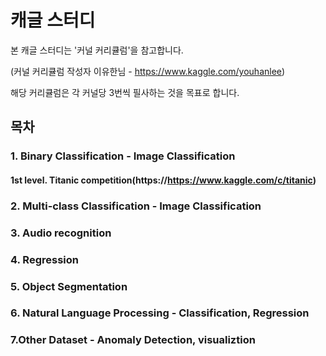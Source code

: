 # 캐글 스터디

본 캐글 스터디는 '커널 커리큘럼'을 참고합니다.

(커널 커리큘럼 작성자 이유한님 - https://www.kaggle.com/youhanlee)

해당 커리큘럼은 각 커널당 3번씩 필사하는 것을 목표로 합니다.

## 목차

### 1. Binary Classification - Image Classification
#### 1st level. Titanic competition(https://https://www.kaggle.com/c/titanic)

### 2. Multi-class Classification - Image Classification

### 3. Audio recognition

### 4. Regression

### 5. Object Segmentation

### 6. Natural Language Processing - Classification, Regression

### 7.Other Dataset - Anomaly Detection, visualiztion
